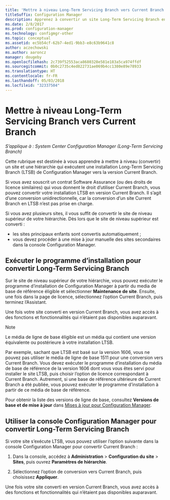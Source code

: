 ```yaml
---
title: 'Mettre à niveau Long-Term Servicing Branch vers Current Branch '
titleSuffix: Configuration Manager
description: Apprenez à convertir un site Long-Term Servicing Branch en site Current Branch.
ms.date: 2/8/2017
ms.prod: configuration-manager
ms.technology: configmgr-other
ms.topic: conceptual
ms.assetid: ec5b54cf-62b7-4ed1-9bb3-e8c63b9641c8
author: aczechowski
ms.author: aaroncz
manager: dougeby
ms.openlocfilehash: 2c739f52553aca8680328e581e183a5ca974ffdf
ms.sourcegitcommit: 0b0c2735c4ed822731ae069b4cc1380e89e78933
ms.translationtype: HT
ms.contentlocale: fr-FR
ms.lasthandoff: 05/03/2018
ms.locfileid: "32337504"
---
```

# <a name="upgrade-the-long-term-servicing-branch-to-the-current-branch"></a>Mettre à niveau Long-Term Servicing Branch vers Current Branch

*S’applique à : System Center Configuration Manager (Long-Term Servicing Branch)*

Cette rubrique est destinée à vous apprendre à mettre à niveau (convertir) un site et une hiérarchie qui exécutent une installation Long-Term Servicing Branch (LTSB) de Configuration Manager vers la version Current Branch.

Si vous avez souscrit un contrat Software Assurance (ou des droits de licence similaires) qui vous donnent le droit d’utiliser Current Branch, vous pouvez convertir votre installation LTSB en version Current Branch.  Il s’agit d’une conversion unidirectionnelle, car la conversion d’un site Current Branch en LTSB n’est pas prise en charge.

Si vous avez plusieurs sites, il vous suffit de convertir le site de niveau supérieur de votre hiérarchie. Dès lors que le site de niveau supérieur est converti :
- les sites principaux enfants sont convertis automatiquement ;
-   vous devez procéder à une mise à jour manuelle des sites secondaires dans la console Configuration Manager.

## <a name="run-setup-to-convert-the-long-term-servicing-branch"></a>Exécuter le programme d’installation pour convertir Long-Term Servicing Branch
Sur le site de niveau supérieur de votre hiérarchie, vous pouvez exécuter le programme d’installation de Configuration Manager à partir du media de base de référence éligible et sélectionner **Maintenance de site**.  Ensuite, une fois dans la page de licence, sélectionnez l’option Current Branch, puis terminez l’Assistant.

Une fois votre site converti en version Current Branch, vous avez accès à des fonctions et fonctionnalités qui n’étaient pas disponibles auparavant.

> [!NOTE]  
> Le média de ligne de base éligible est un média qui contient une version équivalente ou postérieure à votre installation LTSB.

Par exemple, sachant que LTSB est basé sur la version 1606, vous ne pouvez pas utiliser le média de ligne de base 1511 pour une conversion vers Current Branch. Vous devez exécuter le programme d’installation du média de base de référence de la version 1606 dont vous vous êtes servi pour installer le site LTSB, puis choisir l’option de licence correspondant à Current Branch.  Autrement, si une base de référence ultérieure de Current Branch a été publiée, vous pouvez exécuter le programme d’installation à partir de ce média de base de référence.

Pour obtenir la liste des versions de ligne de base, consultez **Versions de base et de mise à jour** dans [Mises à jour pour Configuration Manager](/sccm/core/servers/manage/updates).

## <a name="use-the-configuration-manager-console-to-convert-the-long-term-servicing-branch"></a>Utiliser la console Configuration Manager pour convertir Long-Term Servicing Branch
Si votre site s’exécute LTSB, vous pouvez utiliser l’option suivante dans la console Configuration Manager pour convertir Current Branch :

 1. Dans la console, accédez à **Administration** > **Configuration du site** > **Sites**, puis ouvrez **Paramètres de hiérarchie**.  

 2. Sélectionnez l’option de conversion vers Current Branch, puis choisissez **Appliquer**.  

Une fois votre site converti en version Current Branch, vous avez accès à des fonctions et fonctionnalités qui n’étaient pas disponibles auparavant.
